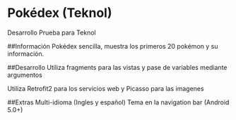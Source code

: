# Pokédex (Teknol)
Desarrollo Prueba para Teknol

##Información
Pokédex sencilla, muestra los primeros 20 pokémon y su información.

##Desarrollo
Utiliza fragments para las vistas y pase de variables mediante argumentos

Utiliza Retrofit2 para los servicios web y Picasso para las imagenes

##Extras
Multi-idioma (Ingles y español)
Tema en la navigation bar (Android 5.0+)
